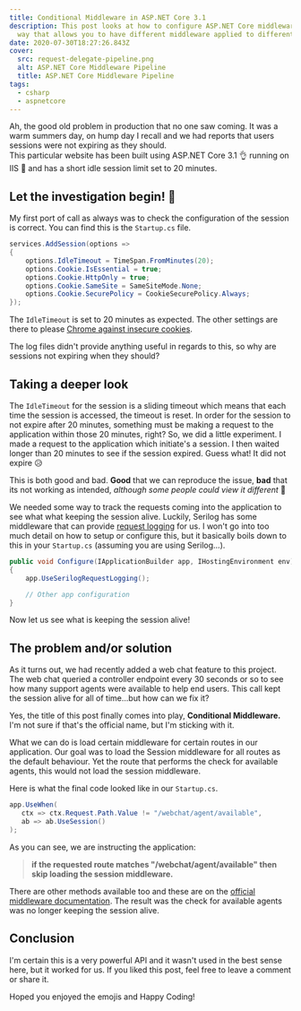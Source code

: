 ```yaml
---
title: Conditional Middleware in ASP.NET Core 3.1
description: This post looks at how to configure ASP.NET Core middleware in a
  way that allows you to have different middleware applied to different routes.
date: 2020-07-30T18:27:26.843Z
cover:
  src: request-delegate-pipeline.png
  alt: ASP.NET Core Middleware Pipeline
  title: ASP.NET Core Middleware Pipeline
tags:
  - csharp
  - aspnetcore
---
```


Ah, the good old problem in production that no one saw coming. It was a warm summers day, on hump day I recall and we had reports that users sessions were not expiring as they should.\
This particular website has been built using ASP.NET Core 3.1 👌 running on IIS 🤮 and has a short idle session limit set to 20 minutes.

## Let the investigation begin! 🙌

My first port of call as always was to check the configuration of the session is correct. You can find this is the `Startup.cs` file.

```csharp
services.AddSession(options =>
{
    options.IdleTimeout = TimeSpan.FromMinutes(20);
    options.Cookie.IsEssential = true;
    options.Cookie.HttpOnly = true;
    options.Cookie.SameSite = SameSiteMode.None;
    options.Cookie.SecurePolicy = CookieSecurePolicy.Always;
});
```

The `IdleTimeout` is set to 20 minutes as expected. The other settings are there to please [Chrome against insecure cookies](https://www.chromestatus.com/feature/5633521622188032).

The log files didn't provide anything useful in regards to this, so why are sessions not expiring when they should?

## Taking a deeper look

The `IdleTimeout` for the session is a sliding timeout which means that each time the session is accessed, the timeout is reset. In order for the session to not expire after 20 minutes, something must be making a request to the application within those 20 minutes, right? So, we did a little experiment. I made a request to the application which initiate's a session. I then waited longer than 20 minutes to see if the session expired. Guess what! It did not expire 😥

This is both good and bad. **Good** that we can reproduce the issue, **bad** that its not working as intended, _although some people could view it different_ 👀

We needed some way to track the requests coming into the application to see what what keeping the session alive. Luckily, Serilog has some middleware that can provide [request logging](https://github.com/serilog/serilog-aspnetcore) for us. I won't go into too much detail on how to setup or configure this, but it basically boils down to this in your `Startup.cs` (assuming you are using Serilog...).

```csharp
public void Configure(IApplicationBuilder app, IHostingEnvironment env)
{
    app.UseSerilogRequestLogging();

    // Other app configuration
}
```

Now let us see what is keeping the session alive!

## The problem and/or solution

As it turns out, we had recently added a web chat feature to this project. The web chat queried a controller endpoint every 30 seconds or so to see how many support agents were available to help end users. This call kept the session alive for all of time...but how can we fix it?

Yes, the title of this post finally comes into play, **Conditional Middleware.** I'm not sure if that's the official name, but I'm sticking with it.

What we can do is load certain middleware for certain routes in our application. Our goal was to load the Session middleware for all routes as the default behaviour. Yet the route that performs the check for available agents, this would not load the session middleware.

Here is what the final code looked like in our `Startup.cs`.

```csharp
app.UseWhen(
   ctx => ctx.Request.Path.Value != "/webchat/agent/available",
   ab => ab.UseSession()
);
```

As you can see, we are instructing the application:

> **if the requested route matches "/webchat/agent/available" then skip loading the session middleware.**

There are other methods available too and these are on the [official middleware documentation](https://docs.microsoft.com/en-us/aspnet/core/fundamentals/middleware/?view=aspnetcore-3.1#branch-the-middleware-pipeline). The result was the check for available agents was no longer keeping the session alive.

## Conclusion

I'm certain this is a very powerful API and it wasn't used in the best sense here, but it worked for us. If you liked this post, feel free to leave a comment or share it.

Hoped you enjoyed the emojis and Happy Coding!
